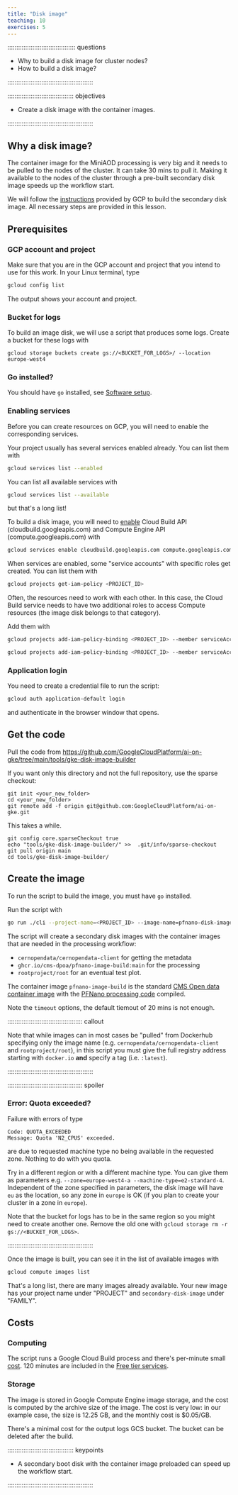 ```yaml
---
title: "Disk image"
teaching: 10
exercises: 5 
---
```


:::::::::::::::::::::::::::::::::::::: questions 

- Why to build a disk image for cluster nodes?
- How to build a disk image?

::::::::::::::::::::::::::::::::::::::::::::::::

::::::::::::::::::::::::::::::::::::: objectives

- Create a disk image with the container images.

::::::::::::::::::::::::::::::::::::::::::::::::

## Why a disk image?


The container image for the MiniAOD processing is very big and it needs to be pulled to the nodes of the cluster. It can take 30 mins to pull it.
Making it available to the nodes of the cluster through a pre-built secondary disk image speeds up the workflow start.

We will follow the [instructions](https://cloud.google.com/kubernetes-engine/docs/how-to/data-container-image-preloading#prepare) provided by GCP to build the secondary disk image. All necessary steps are provided in this lesson.


## Prerequisites

### GCP account and project

Make sure that you are in the GCP account and project that you intend to use for this work. In your Linux terminal, type

```bash
gcloud config list
```

The output shows your account and project. 

### Bucket for logs

To build an image disk, we will use a script that produces some logs.
Create a bucket for these logs with

```
gcloud storage buckets create gs://<BUCKET_FOR_LOGS>/ --location europe-west4
```

### Go installed?

You should have `go` installed, see [Software setup](index.html#software-setup).

### Enabling services

Before you can create resources on GCP, you will need to enable the corresponding services.

Your project usually has several services enabled already. You can list them with

```bash
gcloud services list --enabled
```

You can list all available services with

```bash
gcloud services list --available
```

but that's a long list!

To build a disk image, you will need to [enable](https://cloud.google.com/endpoints/docs/openapi/enable-api#enabling_an_api) Cloud Build API (cloudbuild.googleapis.com) and Compute Engine API (compute.googleapis.com) with

```bash
gcloud services enable cloudbuild.googleapis.com compute.googleapis.com
```

When services are enabled, some "service accounts" with specific roles get created. You can list them with

```bash
gcloud projects get-iam-policy <PROJECT_ID>
```

Often, the resources need to work with each other. In this case, the Cloud Build service needs to have two additional roles to access Compute resources (the image disk belongs to that category).

Add them with

```bash
gcloud projects add-iam-policy-binding <PROJECT_ID> --member serviceAccount:<PROJECT_NR>@cloudbuild.gserviceaccount.com --role roles/compute.serviceAgent
```

```bash
gcloud projects add-iam-policy-binding <PROJECT_ID> --member serviceAccount:<PROJECT_NR>@cloudbuild.gserviceaccount.com --role roles/compute.admin
```

### Application login

You need to create a credential file to run the script:

```bash
gcloud auth application-default login
```

and authenticate in the browser window that opens.

## Get the code

Pull the code from https://github.com/GoogleCloudPlatform/ai-on-gke/tree/main/tools/gke-disk-image-builder

If you want only this directory and not the full repository, use the sparse checkout:

```
git init <your_new_folder>
cd <your_new_folder>
git remote add -f origin git@github.com:GoogleCloudPlatform/ai-on-gke.git
```

This takes a while.

```
git config core.sparseCheckout true
echo "tools/gke-disk-image-builder/" >>  .git/info/sparse-checkout
git pull origin main
cd tools/gke-disk-image-builder/
```

## Create the image

To run the script to build the image, you must have `go` installed.

Run the script with

```bash
go run ./cli --project-name=<PROJECT_ID> --image-name=pfnano-disk-image --zone=europe-west4-a --gcs-path=gs://<BUCKET_FOR_LOGS> --disk-size-gb=50 --container-image=docker.io/cernopendata/cernopendata-client:latest --container-image=docker.io/rootproject/root:latest  --container-image=ghcr.io/cms-dpoa/pfnano-image-build:main --timeout 100m
```

The script will create a secondary disk images with the container images that are needed in the processing workflow:

- `cernopendata/cernopendata-client` for getting the metadata
- `ghcr.io/cms-dpoa/pfnano-image-build:main` for the processing
- `rootproject/root` for an eventual test plot.

The container image `pfnano-image-build` is the standard [CMS Open data container image](https://opendata.cern.ch/docs/cms-guide-docker#images) with the [PFNano processing code](https://opendata.cern.ch/record/12504) compiled.

Note the `timeout` options, the default tiemout of 20 mins is not enough.

:::::::::::::::::::::::::::::::::::::::::: callout

Note that while images can in most cases be "pulled" from Dockerhub  specifying only the image name (e.g. `cernopendata/cernopendata-client` and `rootproject/root`), in this script you must give the full registry address starting with `docker.io` **and** specify a tag (i.e. `:latest`).

::::::::::::::::::::::::::::::::::::::::::::::::

:::::::::::::::::::::::::::::::::::::::::: spoiler

### Error: Quota exceeded?

Failure with errors of type

```
Code: QUOTA_EXCEEDED
Message: Quota 'N2_CPUS' exceeded.
```

are due to requested machine type no being available in the requested zone. Nothing to do with you quota.

Try in a different region or with a different machine type. You can give them as parameters  e.g. `--zone=europe-west4-a --machine-type=e2-standard-4`.
Independent of the zone specified in parameters, the disk image will have `eu` as the location, so any zone in `europe` is OK (if you plan to create your cluster in a zone in `europe`).


Note that the bucket for logs has to be in the same region so you might need to create another one. Remove the old one with `gcloud storage rm -r gs://<BUCKET_FOR_LOGS>`.

::::::::::::::::::::::::::::::::::::::::::::::::

Once the image is built, you can see it in the list of available images with

```bash
gcloud compute images list
```

That's a long list, there are many images already available. Your new image has your project name under "PROJECT" and `secondary-disk-image` under "FAMILY".

## Costs

### Computing

The script runs a Google Cloud Build process and there's per-minute small [cost](https://cloud.google.com/build/pricing). 120 minutes are included in the [Free tier services](https://cloud.google.com/free/docs/free-cloud-features#free-tier-usage-limits). 

### Storage

The image is stored in Google Compute Engine image storage, and the cost is computed by the archive size of the image. The cost is very low: in our example case, the size is 12.25 GB, and the monthly cost is $0.05/GB. 

There's a minimal cost for the output logs GCS bucket. The bucket can be deleted after the build.


::::::::::::::::::::::::::::::::::::: keypoints 

- A secondary boot disk with the container image preloaded can speed up the workflow start.


::::::::::::::::::::::::::::::::::::::::::::::::

